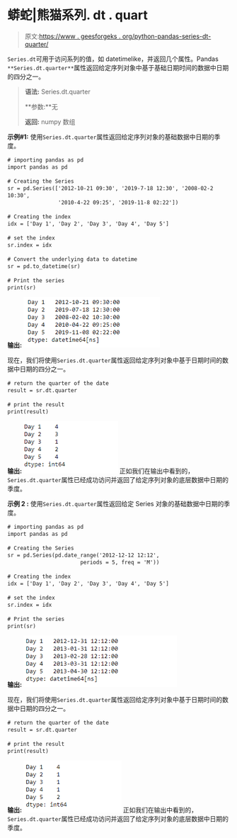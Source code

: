 # 蟒蛇|熊猫系列. dt . quart

> 原文:[https://www . geesforgeks . org/python-pandas-series-dt-quarter/](https://www.geeksforgeeks.org/python-pandas-series-dt-quarter/)

`Series.dt`可用于访问系列的值，如 datetimelike，并返回几个属性。Pandas `**Series.dt.quarter**`属性返回给定序列对象中基于基础日期时间的数据中日期的四分之一。

> **语法:** Series.dt.quarter
> 
> **参数:**无
> 
> **返回:** numpy 数组

**示例#1:** 使用`Series.dt.quarter`属性返回给定序列对象的基础数据中日期的季度。

```
# importing pandas as pd
import pandas as pd

# Creating the Series
sr = pd.Series(['2012-10-21 09:30', '2019-7-18 12:30', '2008-02-2 10:30',
                '2010-4-22 09:25', '2019-11-8 02:22'])

# Creating the index
idx = ['Day 1', 'Day 2', 'Day 3', 'Day 4', 'Day 5']

# set the index
sr.index = idx

# Convert the underlying data to datetime 
sr = pd.to_datetime(sr)

# Print the series
print(sr)
```

**输出:**
![](img/8f2559a818481a53e728092430ef7ef0.png)

现在，我们将使用`Series.dt.quarter`属性返回给定序列对象中基于日期时间的数据中日期的四分之一。

```
# return the quarter of the date
result = sr.dt.quarter

# print the result
print(result)
```

**输出:**
![](img/7acff0456add0dd1eb6546a375cf3fb8.png)
正如我们在输出中看到的，`Series.dt.quarter`属性已经成功访问并返回了给定序列对象的底层数据中日期的季度。

**示例 2 :** 使用`Series.dt.quarter`属性返回给定 Series 对象的基础数据中日期的季度。

```
# importing pandas as pd
import pandas as pd

# Creating the Series
sr = pd.Series(pd.date_range('2012-12-12 12:12', 
                       periods = 5, freq = 'M'))

# Creating the index
idx = ['Day 1', 'Day 2', 'Day 3', 'Day 4', 'Day 5']

# set the index
sr.index = idx

# Print the series
print(sr)
```

**输出:**
![](img/f677f3efd64095b5f6b89e85c947acc1.png)

现在，我们将使用`Series.dt.quarter`属性返回给定序列对象中基于日期时间的数据中日期的四分之一。

```
# return the quarter of the date
result = sr.dt.quarter

# print the result
print(result)
```

**输出:**
![](img/a7e409f3af5ab354462de6dca6184777.png)
正如我们在输出中看到的，`Series.dt.quarter`属性已经成功访问并返回了给定序列对象的底层数据中日期的季度。